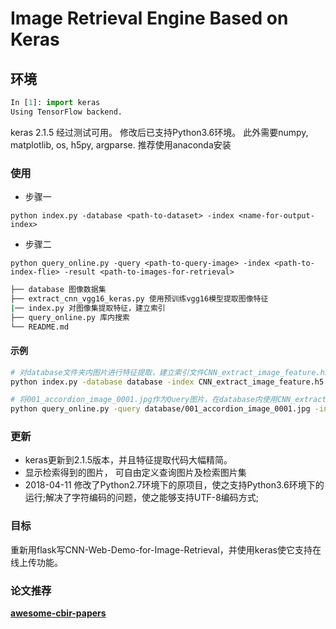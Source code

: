 # Image Retrieval Engine Based on Keras

## 环境

```python
In [1]: import keras
Using TensorFlow backend.
```

keras 2.1.5 经过测试可用。
修改后已支持Python3.6环境。
此外需要numpy, matplotlib, os, h5py, argparse. 推荐使用anaconda安装

### 使用

- 步骤一

`python index.py -database <path-to-dataset> -index <name-for-output-index>`

- 步骤二

`python query_online.py -query <path-to-query-image> -index <path-to-index-flie> -result <path-to-images-for-retrieval>`

```sh
├── database 图像数据集
├── extract_cnn_vgg16_keras.py 使用预训练vgg16模型提取图像特征
|── index.py 对图像集提取特征，建立索引
├── query_online.py 库内搜索
└── README.md
```

#### 示例

```sh
# 对database文件夹内图片进行特征提取，建立索引文件CNN_extract_image_feature.h5
python index.py -database database -index CNN_extract_image_feature.h5

# 将001_accordion_image_0001.jpg作为Query图片，在database内使用CNN_extract_image_feature.h5进行相似图片查找，并显示最相似的3张图片
python query_online.py -query database/001_accordion_image_0001.jpg -index CNN_extract_image_feature.h5 -result database
```


### 更新

- keras更新到2.1.5版本，并且特征提取代码大幅精简。
- 显示检索得到的图片， 可自由定义查询图片及检索图片集
- 2018-04-11 修改了Python2.7环境下的原项目，使之支持Python3.6环境下的运行;解决了字符编码的问题，使之能够支持UTF-8编码方式;

### 目标

重新用flask写CNN-Web-Demo-for-Image-Retrieval，并使用keras使它支持在线上传功能。

### 论文推荐

[**awesome-cbir-papers**](https://github.com/willard-yuan/awesome-cbir-papers)
